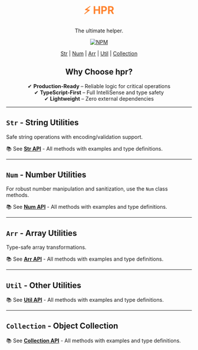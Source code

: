 <div align="center">
  <h1 style="color: #FF822D;">
    <br>
    ⚡ HPR
    <br>
  </h1>

<span>The ultimate helper.</span>

  <a href="https://www.npmjs.com/package/hpr">
   <img src="https://img.shields.io/npm/v/hpr.svg" alt="NPM" />
  </a>

[Str](#str---string-utilities)
| [Num](#num---number-utilities)
| [Arr](#arr---array-utilities)
| [Util](#util---other-utilities)
| [Collection](#collection---object-collection)

## Why Choose hpr?

✔ **Production-Ready** – Reliable logic for critical operations
<br/>
✔ **TypeScript-First** – Full IntelliSense and type safety
<br/>
✔ **Lightweight** – Zero external dependencies

</div>

---

## `Str` - String Utilities

Safe string operations with encoding/validation support.

📚 See **[Str API](docs/STR.md)** - All methods with examples and type definitions.

---

## `Num` - Number Utilities

For robust number manipulation and sanitization, use the `Num` class methods.

📚 See **[Num API](docs/NUM.md)** - All methods with examples and type definitions.

---

## `Arr` - Array Utilities

Type-safe array transformations.

📚 See **[Arr API](docs/ARR.md)** - All methods with examples and type definitions.

---

## `Util` - Other Utilities

📚 See **[Util API](docs/UTIL.md)** - All methods with examples and type definitions.

---

## `Collection` - Object Collection

📚 See **[Collection API](docs/COLLECTION.md)** - All methods with examples and type definitions.
